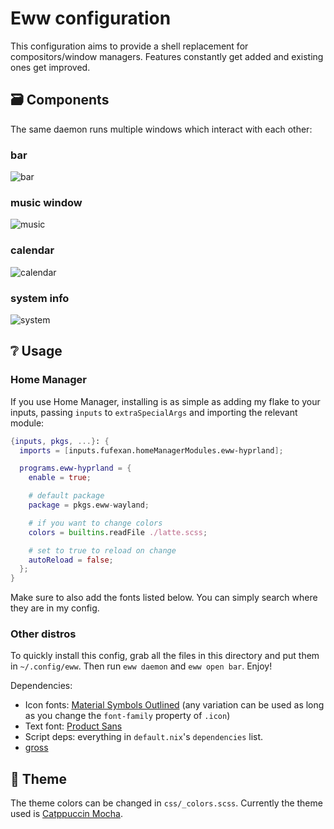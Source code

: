 # Eww configuration

This configuration aims to provide a shell replacement for compositors/window
managers. Features constantly get added and existing ones get improved.

## 🗃️  Components

The same daemon runs multiple windows which interact with each other:

### bar

![bar](https://github.com/fufexan/dotfiles/assets/36706276/c3339908-029c-4e56-88c5-e620dc8ce00d)

### music window

![music](https://github.com/fufexan/dotfiles/assets/36706276/4260362b-8c69-417e-94c0-1436dc9febf9)

### calendar

![calendar](https://github.com/fufexan/dotfiles/assets/36706276/ddf2a40d-f758-4072-ac14-2c254cb9393a)

### system info

![system](https://github.com/fufexan/dotfiles/assets/36706276/723fd8fe-538c-41a5-bcbf-218304dc3bdf)

## ❔ Usage

### Home Manager

If you use Home Manager, installing is as simple as adding my flake to your
inputs, passing `inputs` to `extraSpecialArgs` and importing the relevant
module:
```nix
{inputs, pkgs, ...}: {
  imports = [inputs.fufexan.homeManagerModules.eww-hyprland];

  programs.eww-hyprland = {
    enable = true;

    # default package
    package = pkgs.eww-wayland;

    # if you want to change colors
    colors = builtins.readFile ./latte.scss;

    # set to true to reload on change
    autoReload = false; 
  };
}
```

Make sure to also add the fonts listed below. You can simply search where
they are in my config.

### Other distros

To quickly install this config, grab all the files in this directory and put
them in `~/.config/eww`. Then run `eww daemon` and `eww open bar`. Enjoy!

Dependencies:
- Icon fonts: [Material Symbols Outlined](https://github.com/google/material-design-icons/tree/master/variablefont)
(any variation can be used as long as you change the `font-family` property of `.icon`)
- Text font: [Product Sans](https://befonts.com/product-sans-font.html)
- Script deps: everything in `default.nix`'s `dependencies` list.
- [gross](https://github.com/fufexan/gross)

## 🎨 Theme

The theme colors can be changed in `css/_colors.scss`. Currently the theme used
is [Catppuccin Mocha](https://github.com/catppuccin/catppuccin).
